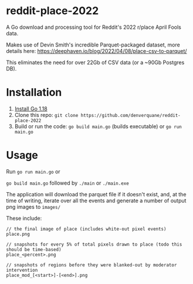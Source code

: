 # reddit-place-2022
A Go download and processing tool for Reddit's 2022 r/place April Fools data.

Makes use of Devin Smith's incredible Parquet-packaged dataset, more details here:
https://deephaven.io/blog/2022/04/08/place-csv-to-parquet/

This eliminates the need for over 22Gb of CSV data (or a ~90Gb Postgres DB).

# Installation
1. [Install Go 1.18](https://go.dev/dl/)
2. Clone this repo: `git clone https://github.com/denverquane/reddit-place-2022`
4. Build or run the code: `go build main.go` (builds executable) or `go run main.go`

# Usage
Run `go run main.go` or 

`go build main.go` followed by `./main` or `./main.exe`

The application will download the parquet file if it doesn't exist, and, at the time of writing,
iterate over all the events and generate a number of output png images to `images/`

These include:
```
// the final image of place (includes white-out pixel events)
place.png 

// snapshots for every 5% of total pixels drawn to place (todo this should be time-based)
place_<percent>.png 

// snapshots of regions before they were blanked-out by moderator intervention
place_mod_[<start>]-[<end>].png
```